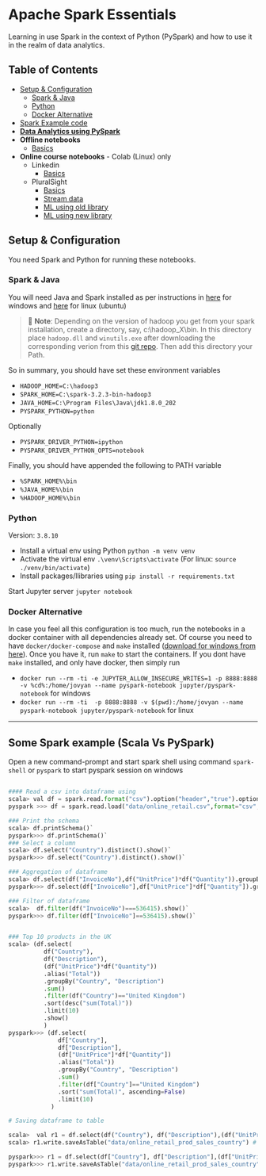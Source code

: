 # Apache Spark Essentials <!-- omit in toc -->

Learning in use Spark in the context of Python (PySpark) and how to use it in the realm of data analytics.

## Table of Contents <!-- omit in toc -->
- [Setup & Configuration](#setup--configuration)
  - [Spark & Java](#spark--java)
  - [Python](#python)
  - [Docker Alternative](#docker-alternative)
- [Spark Example code](#some-spark-example-scala-vs-pyspark)
- **[Data Analytics using PySpark](DataAnalysis/README.md)**
- **Offline notebooks**
  - [Basics](./BasicOperations.ipynb)
- **Online course notebooks** - Colab (Linux) only
  - Linkedin
    - [Basics](./SparkByLinkedin.ipynb) 
  - PluralSight
    - [Basics](./SparkByPluralsight.ipynb)
    - [Stream data](./SparkStreamByPluralsight.ipynb)
    - [ML using old library](./ML_SparkByPluralsight.ipynb)
    - [ML using new library](./ML_2_SparkByPluralsight.ipynb)

## Setup & Configuration
You need Spark and Python for running these notebooks.

### Spark & Java
You will need Java and Spark installed as per instructions in [here](https://sparkbyexamples.com/spark/apache-spark-installation-on-windows/) for windows and [here](https://sparkbyexamples.com/spark/spark-installation-on-linux-ubuntu/) for linux (ubuntu)

> 📝 **Note**:  Depending on the version of hadoop you get from your spark installation, create a directory, say, c:\hadoop_X\bin. In this directory place `hadoop.dll` and `winutils.exe` after downloading the corresponding verion from this [git repo](https://github.com/kontext-tech/winutils). Then add this directory your Path.

So in summary, you should have set these environment variables
- `HADOOP_HOME=C:\hadoop3`
- `SPARK_HOME=C:\spark-3.2.3-bin-hadoop3`
- `JAVA_HOME=C:\Program Files\Java\jdk1.8.0_202`
- `PYSPARK_PYTHON=python`

Optionally
- `PYSPARK_DRIVER_PYTHON=ipython`
- `PYSPARK_DRIVER_PYTHON_OPTS=notebook`

Finally, you should have appended the following to PATH variable
- `%SPARK_HOME%\bin`
- `%JAVA_HOME%\bin`
- `%HADOOP_HOME%\bin`

### Python
Version: `3.8.10`

- Install a virtual env using Python `python -m venv venv`
- Activate the virtual env `.\venv\Scripts\activate` (For linux: `source ./venv/bin/activate`)
- Install packages/llibraries using `pip install -r requirements.txt`

Start Jupyter server `jupyter notebook`

### Docker Alternative
In case you feel all this configuration is too much, run the notebooks in a docker container with all dependencies already set. Of course you need to have `docker/docker-compose` and `make` installed ([download for windows from here](https://gnuwin32.sourceforge.net/packages/make.htm)). Once you have it, run `make` to start the containers. If you dont have `make` installed, and only have docker, then simply run 
- `docker run --rm -ti -e JUPYTER_ALLOW_INSECURE_WRITES=1 -p 8888:8888 -v %cd%:/home/jovyan --name pyspark-notebook jupyter/pyspark-notebook` for windows
- `docker run --rm -ti  -p 8888:8888 -v $(pwd):/home/jovyan --name pyspark-notebook jupyter/pyspark-notebook` for linux

---

## Some Spark example (Scala Vs PySpark)

Open a new command-prompt and start spark shell using command `spark-shell` or `pyspark` to start pyspark session on windows

```python

#### Read a csv into dataframe using
scala> val df = spark.read.format("csv").option("header","true").option("inferSchema","true").load("data/online_retail.csv")
pyspark >>> df = spark.read.load("data/online_retail.csv",format="csv",header="true",inferSchema="true")

### Print the schema
scala> df.printSchema()`
pyspark>>> df.printSchema()`
### Select a column
scala> df.select("Country").distinct().show()`
pyspark>>> df.select("Country").distinct().show()`

### Aggregation of dataframe
scala> df.select(df("InvoiceNo"),df("UnitPrice")*df("Quantity")).groupBy("InvoiceNo").sum().show()`
pyspark>>> df.select(df["InvoiceNo"],df["UnitPrice"]*df["Quantity"]).groupBy("InvoiceNo").sum().show()`

### Filter of dataframe
scala>  df.filter(df("InvoiceNo")===536415).show()`
pyspark>>> df.filter(df["InvoiceNo"]==536415).show()`


### Top 10 products in the UK
scala> (df.select(
          df("Country"), 
          df("Description"),
          (df("UnitPrice")*df("Quantity"))
          .alias("Total"))
          .groupBy("Country", "Description")
          .sum()
          .filter(df("Country")=="United Kingdom")
          .sort(desc("sum(Total)"))
          .limit(10)
          .show()
          )
pyspark>>> (df.select(
              df["Country"], 
              df["Description"],
              (df["UnitPrice"]*df["Quantity"])
              .alias("Total"))
              .groupBy("Country", "Description")
              .sum()
              .filter(df["Country"]=="United Kingdom")
              .sort("sum(Total)", ascending=False)
              .limit(10)
            )

# Saving dataframe to table

scala>  val r1 = df.select(df("Country"), df("Description"),(df("UnitPrice")*df("Quantity")).alias("Total"))
scala> r1.write.saveAsTable("data/online_retail_prod_sales_country") # will trow errror

pyspark>>> r1 = df.select(df["Country"], df["Description"],(df["UnitPrice"]*df["Quantity"]).alias("Total"))
pyspark>>> r1.write.saveAsTable("data/online_retail_prod_sales_country") # will trow errror
```